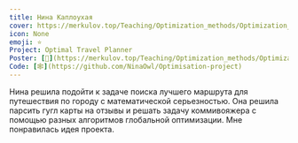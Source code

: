```yaml
---
title: Нина Каплоухая
cover: https://merkulov.top/Teaching/Optimization_methods/Optimization_methods___/Лучшие_проекты_по_оптимизации_2020/Нина_Каплоухая/kaploukhaya.png
icon: None
emoji: ⭐
Project: Optimal Travel Planner
Poster: [📎](https://merkulov.top/Teaching/Optimization_methods/Optimization_methods___/Лучшие_проекты_по_оптимизации_2020/Нина_Каплоухая/kaploukhaya.pdf)
Code: [🕸](https://github.com/NinaOwl/Optimisation-project)
---
```


Нина решила подойти к задаче поиска лучшего маршрута для путешествия по городу с математической серьезностью. Она решила парсить гугл карты на отзывы и решать задачу коммивояжера с помощью разных алгоритмов глобальной оптимизации. Мне понравилась идея проекта.
